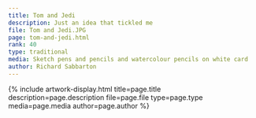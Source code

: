 ```yaml
---
title: Tom and Jedi
description: Just an idea that tickled me
file: Tom and Jedi.JPG
page: tom-and-jedi.html
rank: 40
type: traditional
media: Sketch pens and pencils and watercolour pencils on white card
author: Richard Sabbarton
---
```




{% include artwork-display.html title=page.title description=page.description file=page.file type=page.type media=page.media author=page.author %}